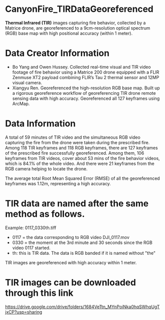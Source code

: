 # CanyonFire_TIRDataGeoreferenced

**Thermal Infrared (TIR)** images capturing fire behavior, collected by a Matrice drone, are georeferenced to a 9cm-resolution optical spectrum (RGB) base map with high positional accuracy (within 1 meter).

# Data Creator Information
- Bo Yang and Owen Hussey. Collected real-time visual and TIR video footage of fire behavior using a Matrice 200 drone equipped with a FLIR Zenmuse XT2 payload combining FLIR’s Tau 2 thermal sensor and 12MP visual camera.
- Xiangyu Ren. Georeferenced the high-resolution RGB base map. Built up a rigorous georeference workflow of georeferencing TIR drone remote sensing data with high accuracy. Georeferenced all 127 keyframes using ArcMap.

# Data Information

A total of 59 minutes of TIR video and the simultaneous RGB video capturing the fire from the drone were taken during the prescribed fire. Among 118 TIR keyframes and 118 RGB keyframes, there are 127 keyframes of the prescribed fire successfully georeferenced. Among them, 106 keyframes from TIR videos, cover about 53 mins of the fire behavior videos, which is 84.1% of the whole video. And there were 21 keyframes from the RGB camera helping to locate the drone. 

The average total Root Mean Squared Error (RMSE) of all the georeferenced keyframes was 1.12m, representing a high accuracy.

# TIR data are named after the same method as follows.

Example: 0117_0330th.tiff

- 0117 = the data corresponding to RGB video DJI_0117.mov  
- 0330 = the moment at the 3rd minute and 30 seconds since the RGB video 0117 started.  
- th: this is TIR data. The data is RGB banded if it is named without "the"  

TIR images are georeferenced with high accuracy within 1 meter.

# TIR images can be downloaded through this link

https://drive.google.com/drive/folders/1684VeTtn_MYnPoiNka0hqSWhqUgTjxCP?usp=sharing 
